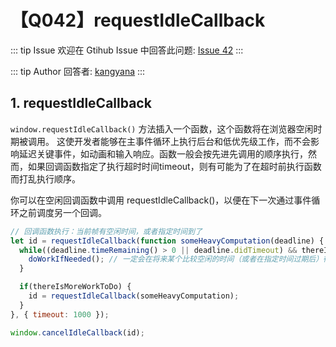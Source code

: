 # 【Q042】requestIdleCallback


::: tip Issue
欢迎在 Gtihub Issue 中回答此问题: [Issue 42](https://github.com/kangyana/daily-question/issues/42)
:::

::: tip Author
回答者: [kangyana](https://github.com/kangyana)
:::
## 1. requestIdleCallback
`window.requestIdleCallback()` 方法插入一个函数，这个函数将在浏览器空闲时期被调用。
这使开发者能够在主事件循环上执行后台和低优先级工作，而不会影响延迟关键事件，如动画和输入响应。函数一般会按先进先调用的顺序执行，然而，如果回调函数指定了执行超时时间timeout，则有可能为了在超时前执行函数而打乱执行顺序。

你可以在空闲回调函数中调用 requestIdleCallback()，以便在下一次通过事件循环之前调度另一个回调。

```javascript
// 回调函数执行：当前帧有空闲时间，或者指定时间到了
let id = requestIdleCallback(function someHeavyComputation(deadline) {
  while((deadline.timeRemaining() > 0 || deadline.didTimeout) && thereIsMoreWorkToDo) {
    doWorkIfNeeded(); // 一定会在将来某个比较空闲的时间（或者在指定时间过期后）得到反复执行
  }

  if(thereIsMoreWorkToDo) {
    id = requestIdleCallback(someHeavyComputation);
  }
}, { timeout: 1000 });

window.cancelIdleCallback(id);
```

